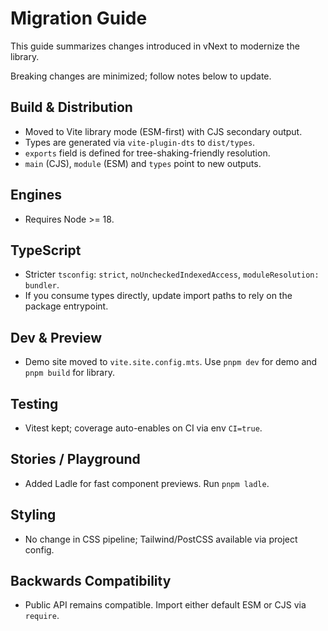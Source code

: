 # Migration Guide

This guide summarizes changes introduced in vNext to modernize the library.

Breaking changes are minimized; follow notes below to update.

## Build & Distribution

- Moved to Vite library mode (ESM-first) with CJS secondary output.
- Types are generated via `vite-plugin-dts` to `dist/types`.
- `exports` field is defined for tree-shaking-friendly resolution.
- `main` (CJS), `module` (ESM) and `types` point to new outputs.

## Engines

- Requires Node >= 18.

## TypeScript

- Stricter `tsconfig`: `strict`, `noUncheckedIndexedAccess`, `moduleResolution: bundler`.
- If you consume types directly, update import paths to rely on the package entrypoint.

## Dev & Preview

- Demo site moved to `vite.site.config.mts`. Use `pnpm dev` for demo and `pnpm build` for library.

## Testing

- Vitest kept; coverage auto-enables on CI via env `CI=true`.

## Stories / Playground

- Added Ladle for fast component previews. Run `pnpm ladle`.

## Styling

- No change in CSS pipeline; Tailwind/PostCSS available via project config.

## Backwards Compatibility

- Public API remains compatible. Import either default ESM or CJS via `require`.


